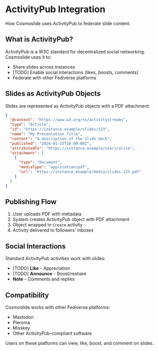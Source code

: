 # ActivityPub Integration

How Cosmoslide uses ActivityPub to federate slide content.

## What is ActivityPub?

ActivityPub is a W3C standard for decentralized social networking. Cosmoslide uses it to:
- Share slides across instances
- [TODO] Enable social interactions (likes, boosts, comments)
- Federate with other Fediverse platforms

## Slides as ActivityPub Objects

Slides are represented as ActivityPub objects with a PDF attachment:

```json
{
  "@context": "https://www.w3.org/ns/activitystreams",
  "type": "Article",
  "id": "https://instance.example/slides/123",
  "name": "My Presentation Title",
  "content": "A description of the slide deck",
  "published": "2024-01-15T10:00:00Z",
  "attributedTo": "https://instance.example/users/alice",
  "attachment": [
    {
      "type": "Document",
      "mediaType": "application/pdf",
      "url": "https://instance.example/media/slides-123.pdf"
    }
  ]
}
```

## Publishing Flow

1. User uploads PDF with metadata
2. System creates ActivityPub object with PDF attachment
3. Object wrapped in `Create` activity
4. Activity delivered to followers' inboxes

## Social Interactions

Standard ActivityPub activities work with slides:
- [TODO] **Like** - Appreciation
- [TODO] **Announce** - Boost/reshare
- **Note** - Comments and replies

## Compatibility

Cosmoslide works with other Fediverse platforms:
- Mastodon
- Pleroma
- Misskey
- Other ActivityPub-compliant software

Users on these platforms can view, like, boost, and comment on slides.

